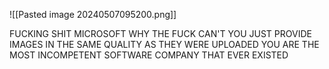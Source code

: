 ![[Pasted image 20240507095200.png]]


FUCKING SHIT MICROSOFT WHY THE FUCK CAN'T YOU JUST PROVIDE IMAGES IN THE SAME QUALITY AS THEY WERE UPLOADED YOU ARE THE MOST INCOMPETENT SOFTWARE COMPANY THAT EVER EXISTED